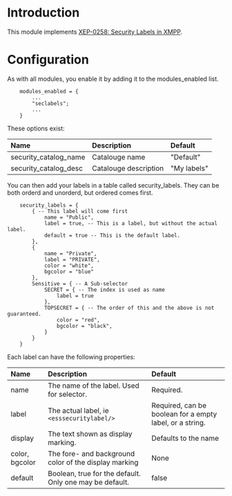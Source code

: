 # Introduction #

This module implements [XEP-0258: Security Labels in XMPP](http://xmpp.org/extensions/xep-0258.htmla).

# Configuration #

As with all modules, you enable it by adding it to the modules\_enabled list.

```
	modules_enabled = {
		...
		"seclabels";
		...
	}
```

These options exist:

| **Name** | **Description** | **Default** |
|:---------|:----------------|:------------|
| security\_catalog\_name | Catalouge name  | "Default"   |
| security\_catalog\_desc | Catalouge description | "My labels" |

You can then add your labels in a table called security\_labels.  They can be both orderd and unorderd, but ordered comes first.

```
	security_labels = {
		{ -- This label will come first
			name = "Public",
			label = true, -- This is a label, but without the actual label.
			default = true -- This is the default label.
		},
		{
			name = "Private",
			label = "PRIVATE",
			color = "white",
			bgcolor = "blue"
		},
		Sensitive = { -- A Sub-selector
			SECRET = { -- The index is used as name
				label = true
			},
			TOPSECRET = { -- The order of this and the above is not guaranteed.
				color = "red",
				bgcolor = "black",
			}
		}
	}
```


Each label can have the following properties:

| **Name** | **Description**           | **Default** |
|:---------|:--------------------------|:------------|
| name     | The name of the label. Used for selector.  | Required.   |
| label    | The actual label, ie `<esssecuritylabel/>` | Required, can be boolean for a empty label, or a string. |
| display  | The text shown as display marking. | Defaults to the name |
| color, bgcolor | The fore- and background color of the display marking | None        |
| default  | Boolean, true for the default. Only one may be default. | false       |
